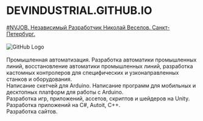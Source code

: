 # DEVINDUSTRIAL.GITHUB.IO
<a href="https://nvjob.github.io/" target="_blank">#NVJOB. Независимый Разработчик Николай Веселов. Санкт-Петербург.</a>
<br><br>
![GitHub Logo](https://raw.githubusercontent.com/e-prom/e-prom.github.io/master/res/images/nvjob.jpg)
<br><br>
Промышленная автоматизация. Разработка автоматики промышленных линий, восстановление автоматики промышленных линий, разработка кастомных контролеров для специфических и узконаправленных станков и оборудования.<br>
Написание скетчей для Arduino. Написание программ для мобильных и десктопных платформ для работы с Arduino.<br>
Разработка игр, приложений, ассетов, скриптов и шейдеров на Unity.<br>
Разработка приложений на C#, Autoit, C++.<br>
Разработка сайтов.
